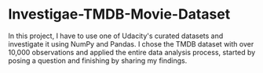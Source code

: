 # Investigae-TMDB-Movie-Dataset
In this project, I have to use one of Udacity's curated datasets and investigate it using NumPy and Pandas. I chose the TMDB dataset with over 10,000 observations and applied the entire data analysis process, started by posing a question and finishing by sharing my findings. 
